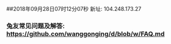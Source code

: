 ##2018年09月28日07时12分07秒 新址: 104.248.173.27
### 兔友常见问题及解答: https://github.com/wanggonging/d/blob/w/FAQ.md
